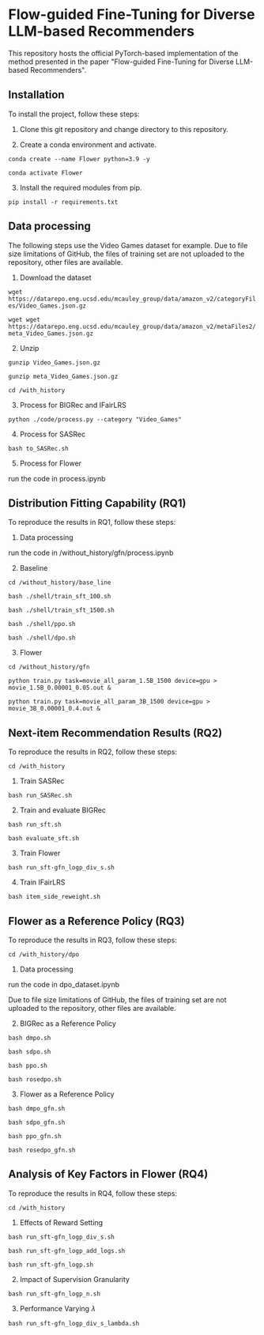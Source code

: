 # Flow-guided Fine-Tuning for Diverse LLM-based Recommenders

This repository hosts the official PyTorch-based implementation of the method presented in the paper "Flow-guided Fine-Tuning for Diverse LLM-based Recommenders".

## Installation

To install the project, follow these steps:

1. Clone this git repository and change directory to this repository.

2. Create a conda environment and activate.

```conda create --name Flower python=3.9 -y```

```conda activate Flower```

3. Install the required modules from pip.

```pip install -r requirements.txt```

## Data processing
The following steps use the Video Games dataset for example. Due to file size limitations of GitHub, the files of training set are not uploaded to the repository, other files are available.

1. Download the dataset

```wget https://datarepo.eng.ucsd.edu/mcauley_group/data/amazon_v2/categoryFiles/Video_Games.json.gz```

```wget wget https://datarepo.eng.ucsd.edu/mcauley_group/data/amazon_v2/metaFiles2/meta_Video_Games.json.gz```

2. Unzip

```gunzip Video_Games.json.gz```

```gunzip meta_Video_Games.json.gz```

```cd /with_history```

3. Process for BIGRec and IFairLRS

```python ./code/process.py --category "Video_Games"```

4. Process for SASRec

```bash to_SASRec.sh```

5. Process for Flower

run the code in process.ipynb

## Distribution Fitting Capability (RQ1)

To reproduce the results in RQ1, follow these steps:

1. Data processing

run the code in /without_history/gfn/process.ipynb 

2. Baseline

```cd /without_history/base_line```

```bash ./shell/train_sft_100.sh```

```bash ./shell/train_sft_1500.sh```

```bash ./shell/ppo.sh```

```bash ./shell/dpo.sh```

3. Flower

```cd /without_history/gfn```

```python train.py task=movie_all_param_1.5B_1500 device=gpu > movie_1.5B_0.00001_0.05.out &```

```python train.py task=movie_all_param_3B_1500 device=gpu > movie_3B_0.00001_0.4.out &```

## Next-item Recommendation Results (RQ2)

To reproduce the results in RQ2, follow these steps:

```cd /with_history```

1. Train SASRec

```bash run_SASRec.sh```

2. Train and evaluate BIGRec

```bash run_sft.sh```

```bash evaluate_sft.sh```

3. Train Flower

```bash run_sft-gfn_logp_div_s.sh```

4. Train IFairLRS

```bash item_side_reweight.sh```

## Flower as a Reference Policy (RQ3)

To reproduce the results in RQ3, follow these steps:

```cd /with_history/dpo```

1. Data processing

run the code in dpo_dataset.ipynb

Due to file size limitations of GitHub, the files of training set are not uploaded to the repository, other files are available.

2. BIGRec as a Reference Policy

```bash dmpo.sh```

```bash sdpo.sh```

```bash ppo.sh```

```bash rosedpo.sh```

3. Flower as a Reference Policy

```bash dmpo_gfn.sh```

```bash sdpo_gfn.sh```

```bash ppo_gfn.sh```

```bash rosedpo_gfn.sh```

## Analysis of Key Factors in Flower (RQ4)

To reproduce the results in RQ4, follow these steps:

```cd /with_history```

1. Effects of Reward Setting

```bash run_sft-gfn_logp_div_s.sh```

```bash run_sft-gfn_logp_add_logs.sh```

```bash run_sft-gfn_logp.sh```

2. Impact of Supervision Granularity

```bash run_sft-gfn_logp_n.sh```

3. Performance Varying 𝜆

```bash run_sft-gfn_logp_div_s_lambda.sh```
